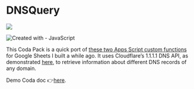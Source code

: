# DNSQuery

![](https://user-images.githubusercontent.com/12829262/182559678-98a6eebb-9b63-40e9-96d3-9f57cb873184.png)

![Created with - JavaScript](https://img.shields.io/static/v1?label=Created+with&message=JavaScript&color=blue&logo=JavaScript)

This Coda Pack is a quick port of [these two Apps Script custom functions](https://github.com/pfelipm/fxdnsquery) for Google Sheets I built a while ago. It uses Cloudflare’s 1.1.1.1 DNS API, as demonstrated [here](https://developers.cloudflare.com/1.1.1.1/other-ways-to-use-1.1.1.1/dns-in-google-sheets/), to retrieve information about different DNS records of any domain.

Demo Coda doc 👉[here](https://coda.io/d/_dkFNg6XqfLU/DNS-Query-demo_suDSO).
